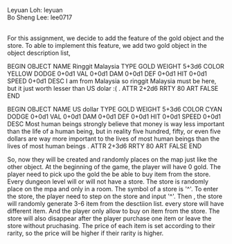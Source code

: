 Leyuan Loh:  leyuan <br />
Bo Sheng Lee: lee0717 <br /> <br />

For this assignment, we decide to add the feature of the gold object and the store. To able to implement this feature, we add two gold object in the object description list, 

BEGIN OBJECT
NAME Ringgit Malaysia
TYPE GOLD
WEIGHT 5+3d6
COLOR YELLOW
DODGE 0+0d1
VAL 0+0d1
DAM 0+0d1
DEF 0+0d1
HIT 0+0d1
SPEED 0+0d1
DESC
I am from Malaysia so ringgit Malaysia must be here, but it just worth 
lesser than US dolar :(
.
ATTR 2+2d6
RRTY 80
ART FALSE
END

BEGIN OBJECT
NAME US dollar
TYPE GOLD
WEIGHT 5+3d6
COLOR CYAN
DODGE 0+0d1
VAL 0+0d1
DAM 0+0d1
DEF 0+0d1
HIT 0+0d1
SPEED 0+0d1
DESC
Most human beings strongly believe that money is way less important than
the life of a human being, but in reality five hundred, fifty, or even 
five dollars are way more important to the lives of most human beings 
than the lives of most human beings 
.
ATTR 2+3d6
RRTY 80
ART FALSE
END

So, now they will be created and randomly places on the map just like the other object. At the beginning of the game, the player will have 0 gold. The player need to pick upo the gold the be able to buy item from the store. Every dungeon level will or will not have a store. The store is randomly place on the mpa and only in a room. The symbol of a store is '^'. To enter the store, the player need to step on the store and input '^'. Then , the store will randomly generate 3-6 item from the desctiion list. every store will have different item. And the player only allow to buy on item from the store. The store will also disappear after the player purchase one item or leave the store without pruchasing. The price of each item is set according to their rarity, so the price will be higher if their rarity is higher.